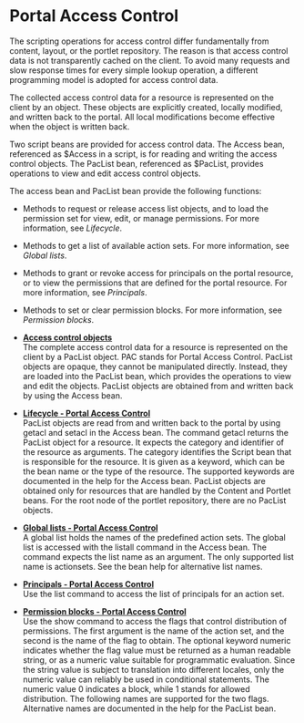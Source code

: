 # Portal Access Control

The scripting operations for access control differ fundamentally from content, layout, or the portlet repository. The reason is that access control data is not transparently cached on the client. To avoid many requests and slow response times for every simple lookup operation, a different programming model is adopted for access control data.

The collected access control data for a resource is represented on the client by an object. These objects are explicitly created, locally modified, and written back to the portal. All local modifications become effective when the object is written back.

Two script beans are provided for access control data. The Access bean, referenced as $Access in a script, is for reading and writing the access control objects. The PacList bean, referenced as $PacList, provides operations to view and edit access control objects.

The access bean and PacList bean provide the following functions:

-   Methods to request or release access list objects, and to load the permission set for view, edit, or manage permissions. For more information, see *Lifecycle*.
-   Methods to get a list of available action sets. For more information, see *Global lists*.
-   Methods to grant or revoke access for principals on the portal resource, or to view the permissions that are defined for the portal resource. For more information, see *Principals*.
-   Methods to set or clear permission blocks. For more information, see *Permission blocks*.

-   **[Access control objects](../admin-system/acc_cntrl_objts_pac.md)**  
The complete access control data for a resource is represented on the client by a PacList object. PAC stands for Portal Access Control. PacList objects are opaque, they cannot be manipulated directly. Instead, they are loaded into the PacList bean, which provides the operations to view and edit the objects. PacList objects are obtained from and written back by using the Access bean.
-   **[Lifecycle - Portal Access Control](../admin-system/lifecycle_pac.md)**  
PacList objects are read from and written back to the portal by using getacl and setacl in the Access bean. The command getacl returns the PacList object for a resource. It expects the category and identifier of the resource as arguments. The category identifies the Script bean that is responsible for the resource. It is given as a keyword, which can be the bean name or the type of the resource. The supported keywords are documented in the help for the Access bean. PacList objects are obtained only for resources that are handled by the Content and Portlet beans. For the root node of the portlet repository, there are no PacList objects.
-   **[Global lists - Portal Access Control](../admin-system/gbl_lsts_pac.md)**  
A global list holds the names of the predefined action sets. The global list is accessed with the listall command in the Access bean. The command expects the list name as an argument. The only supported list name is actionsets. See the bean help for alternative list names.
-   **[Principals - Portal Access Control](../admin-system/principals_pac.md)**  
Use the list command to access the list of principals for an action set.
-   **[Permission blocks - Portal Access Control](../admin-system/perm_blks_pac.md)**  
Use the show command to access the flags that control distribution of permissions. The first argument is the name of the action set, and the second is the name of the flag to obtain. The optional keyword numeric indicates whether the flag value must be returned as a human readable string, or as a numeric value suitable for programmatic evaluation. Since the string value is subject to translation into different locales, only the numeric value can reliably be used in conditional statements. The numeric value 0 indicates a block, while 1 stands for allowed distribution. The following names are supported for the two flags. Alternative names are documented in the help for the PacList bean.


